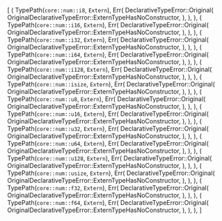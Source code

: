 [
    (
        TypePath(`core::num::i8`, `Extern`),
        Err(
            DeclarativeTypeError::Original(
                OriginalDeclarativeTypeError::ExternTypeHasNoConstructor,
            ),
        ),
    ),
    (
        TypePath(`core::num::i16`, `Extern`),
        Err(
            DeclarativeTypeError::Original(
                OriginalDeclarativeTypeError::ExternTypeHasNoConstructor,
            ),
        ),
    ),
    (
        TypePath(`core::num::i32`, `Extern`),
        Err(
            DeclarativeTypeError::Original(
                OriginalDeclarativeTypeError::ExternTypeHasNoConstructor,
            ),
        ),
    ),
    (
        TypePath(`core::num::i64`, `Extern`),
        Err(
            DeclarativeTypeError::Original(
                OriginalDeclarativeTypeError::ExternTypeHasNoConstructor,
            ),
        ),
    ),
    (
        TypePath(`core::num::i128`, `Extern`),
        Err(
            DeclarativeTypeError::Original(
                OriginalDeclarativeTypeError::ExternTypeHasNoConstructor,
            ),
        ),
    ),
    (
        TypePath(`core::num::isize`, `Extern`),
        Err(
            DeclarativeTypeError::Original(
                OriginalDeclarativeTypeError::ExternTypeHasNoConstructor,
            ),
        ),
    ),
    (
        TypePath(`core::num::u8`, `Extern`),
        Err(
            DeclarativeTypeError::Original(
                OriginalDeclarativeTypeError::ExternTypeHasNoConstructor,
            ),
        ),
    ),
    (
        TypePath(`core::num::u16`, `Extern`),
        Err(
            DeclarativeTypeError::Original(
                OriginalDeclarativeTypeError::ExternTypeHasNoConstructor,
            ),
        ),
    ),
    (
        TypePath(`core::num::u32`, `Extern`),
        Err(
            DeclarativeTypeError::Original(
                OriginalDeclarativeTypeError::ExternTypeHasNoConstructor,
            ),
        ),
    ),
    (
        TypePath(`core::num::u64`, `Extern`),
        Err(
            DeclarativeTypeError::Original(
                OriginalDeclarativeTypeError::ExternTypeHasNoConstructor,
            ),
        ),
    ),
    (
        TypePath(`core::num::u128`, `Extern`),
        Err(
            DeclarativeTypeError::Original(
                OriginalDeclarativeTypeError::ExternTypeHasNoConstructor,
            ),
        ),
    ),
    (
        TypePath(`core::num::usize`, `Extern`),
        Err(
            DeclarativeTypeError::Original(
                OriginalDeclarativeTypeError::ExternTypeHasNoConstructor,
            ),
        ),
    ),
    (
        TypePath(`core::num::f32`, `Extern`),
        Err(
            DeclarativeTypeError::Original(
                OriginalDeclarativeTypeError::ExternTypeHasNoConstructor,
            ),
        ),
    ),
    (
        TypePath(`core::num::f64`, `Extern`),
        Err(
            DeclarativeTypeError::Original(
                OriginalDeclarativeTypeError::ExternTypeHasNoConstructor,
            ),
        ),
    ),
]